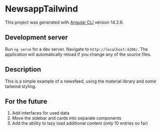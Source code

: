 # NewsappTailwind

This project was generated with [Angular CLI](https://github.com/angular/angular-cli) version 14.2.6.

## Development server

Run `ng serve` for a dev server. Navigate to `http://localhost:4200/`. The application will automatically reload if you change any of the source files.

## Description

This is a simple example of a newsfeed, using the material library and some tailwind styling.

## For the future

1. Add interfaces for used data
2. Move the sidebar and cards into separate components
3. Add the ability to lazy load additional content (only 10 entries so far)
